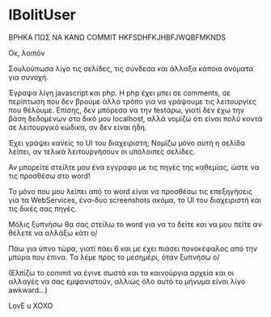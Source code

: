 # IBolitUser
ΒΡΗΚΑ ΠΩΣ ΝΑ ΚΑΝΩ COMMIT HKFSDHFKJHBFJWQBFMKNDS

Οκ, λοιπόν

Σουλούπωσα λίγο τις σελίδες, τις σύνδεσα και άλλαξα κάποια ονόματα για συνοχή.

Έγραψα λίγη javascript και php. Η php έχει μπει σε comments, σε περίπτωση που δεν βρούμε άλλο τρόπο για να γράψουμε τις λειτουργίες που θέλουμε.
Επίσης, δεν μπόρεσα να την testάρω, γιατί δεν έχω την βάση δεδομένων στο δικό μου localhost, αλλά νομίζω ότι είναι πολύ κοντά σε λειτουργικό κώδικα, αν δεν είναι ήδη.

Έχει γράψει κανείς το UI του διαχειριστή; Νομίζω μόνο αυτή η σελίδα λείπει, αν τελικά λειτουργήσουν οι υπόλοιπες σελίδες.

Αν μπορείτε στείλτε μου ένα εγγραφο με τις πηγές της καθεμίας, ώστε να τις προσθέσω στο word!

Το μόνο που μου λείπει από το word είναι να προσθέσω τις επεξηγήσεις για τα WebServices, ένα-δυο screenshots ακόμα, το UI του διαχειριστή και τις δικές σας πηγές.

Μόλις ξυπνήσω θα σας στείλω το word για να το δείτε και να μου πείτε αν θέλετε να αλλάξω κάτι ο/

Πάω για ύπνο τώρα, γιατί πάει 6 και με έχει πιάσει πονοκέφαλος από την μπύρα που έπινα.
Τα λέμε προς το μεσημέρι, όταν ξυπνήσω o/

(Ελπίζω το commit να έγινε σωστά και τα καινούργια αρχεία και οι αλλαγές να σας εμφανιστούν, αλλιώς όλο αυτό το μήνυμα είναι λίγο awkward...)

LovE u XOXO
